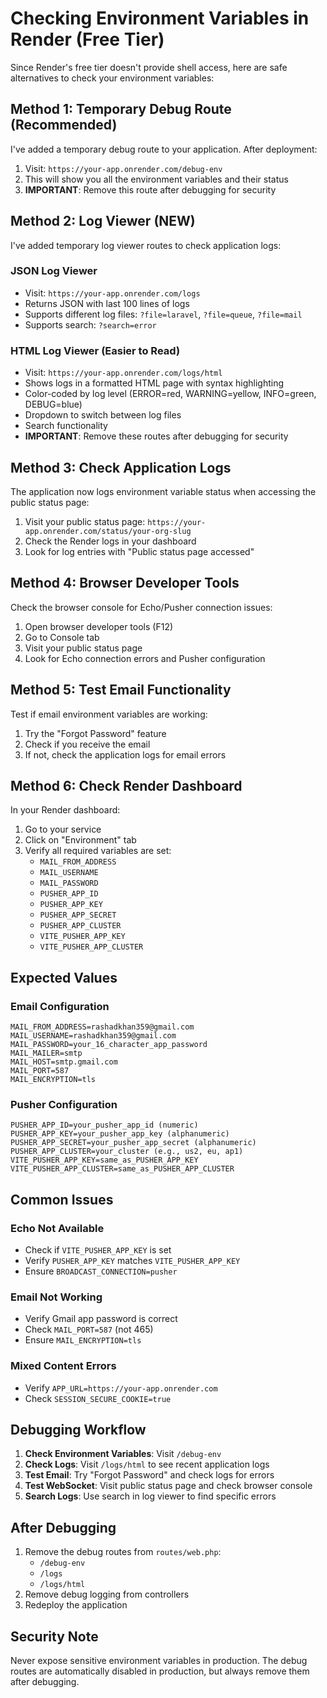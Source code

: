# Checking Environment Variables in Render (Free Tier)

Since Render's free tier doesn't provide shell access, here are safe alternatives to check your environment variables:

## Method 1: Temporary Debug Route (Recommended)

I've added a temporary debug route to your application. After deployment:

1. Visit: `https://your-app.onrender.com/debug-env`
2. This will show you all the environment variables and their status
3. **IMPORTANT**: Remove this route after debugging for security

## Method 2: Log Viewer (NEW)

I've added temporary log viewer routes to check application logs:

### JSON Log Viewer
- Visit: `https://your-app.onrender.com/logs`
- Returns JSON with last 100 lines of logs
- Supports different log files: `?file=laravel`, `?file=queue`, `?file=mail`
- Supports search: `?search=error`

### HTML Log Viewer (Easier to Read)
- Visit: `https://your-app.onrender.com/logs/html`
- Shows logs in a formatted HTML page with syntax highlighting
- Color-coded by log level (ERROR=red, WARNING=yellow, INFO=green, DEBUG=blue)
- Dropdown to switch between log files
- Search functionality
- **IMPORTANT**: Remove these routes after debugging for security

## Method 3: Check Application Logs

The application now logs environment variable status when accessing the public status page:

1. Visit your public status page: `https://your-app.onrender.com/status/your-org-slug`
2. Check the Render logs in your dashboard
3. Look for log entries with "Public status page accessed"

## Method 4: Browser Developer Tools

Check the browser console for Echo/Pusher connection issues:

1. Open browser developer tools (F12)
2. Go to Console tab
3. Visit your public status page
4. Look for Echo connection errors and Pusher configuration

## Method 5: Test Email Functionality

Test if email environment variables are working:

1. Try the "Forgot Password" feature
2. Check if you receive the email
3. If not, check the application logs for email errors

## Method 6: Check Render Dashboard

In your Render dashboard:

1. Go to your service
2. Click on "Environment" tab
3. Verify all required variables are set:
   - `MAIL_FROM_ADDRESS`
   - `MAIL_USERNAME`
   - `MAIL_PASSWORD`
   - `PUSHER_APP_ID`
   - `PUSHER_APP_KEY`
   - `PUSHER_APP_SECRET`
   - `PUSHER_APP_CLUSTER`
   - `VITE_PUSHER_APP_KEY`
   - `VITE_PUSHER_APP_CLUSTER`

## Expected Values

### Email Configuration
```
MAIL_FROM_ADDRESS=rashadkhan359@gmail.com
MAIL_USERNAME=rashadkhan359@gmail.com
MAIL_PASSWORD=your_16_character_app_password
MAIL_MAILER=smtp
MAIL_HOST=smtp.gmail.com
MAIL_PORT=587
MAIL_ENCRYPTION=tls
```

### Pusher Configuration
```
PUSHER_APP_ID=your_pusher_app_id (numeric)
PUSHER_APP_KEY=your_pusher_app_key (alphanumeric)
PUSHER_APP_SECRET=your_pusher_app_secret (alphanumeric)
PUSHER_APP_CLUSTER=your_cluster (e.g., us2, eu, ap1)
VITE_PUSHER_APP_KEY=same_as_PUSHER_APP_KEY
VITE_PUSHER_APP_CLUSTER=same_as_PUSHER_APP_CLUSTER
```

## Common Issues

### Echo Not Available
- Check if `VITE_PUSHER_APP_KEY` is set
- Verify `PUSHER_APP_KEY` matches `VITE_PUSHER_APP_KEY`
- Ensure `BROADCAST_CONNECTION=pusher`

### Email Not Working
- Verify Gmail app password is correct
- Check `MAIL_PORT=587` (not 465)
- Ensure `MAIL_ENCRYPTION=tls`

### Mixed Content Errors
- Verify `APP_URL=https://your-app.onrender.com`
- Check `SESSION_SECURE_COOKIE=true`

## Debugging Workflow

1. **Check Environment Variables**: Visit `/debug-env`
2. **Check Logs**: Visit `/logs/html` to see recent application logs
3. **Test Email**: Try "Forgot Password" and check logs for errors
4. **Test WebSocket**: Visit public status page and check browser console
5. **Search Logs**: Use search in log viewer to find specific errors

## After Debugging

1. Remove the debug routes from `routes/web.php`:
   - `/debug-env`
   - `/logs`
   - `/logs/html`
2. Remove debug logging from controllers
3. Redeploy the application

## Security Note

Never expose sensitive environment variables in production. The debug routes are automatically disabled in production, but always remove them after debugging. 
